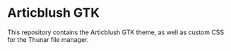 # Articblush GTK

This repository contains the Articblush GTK theme, as well as custom CSS for the Thunar file manager.
